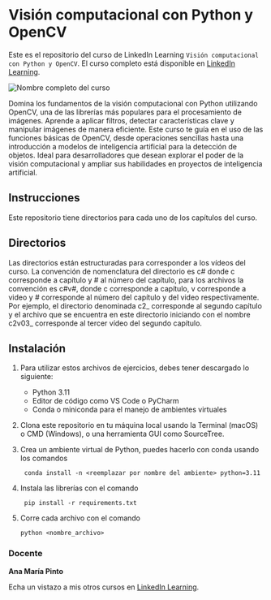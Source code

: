 # Visión computacional con Python y OpenCV

Este es el repositorio del curso de LinkedIn Learning `Visión computacional con Python y OpenCV`. El curso completo está disponible en [LinkedIn Learning][lil-course-url].

![Nombre completo del curso][lil-thumbnail-url] 

Domina los fundamentos de la visión computacional con Python utilizando OpenCV, una de las librerías más populares para el procesamiento de imágenes. Aprende a aplicar filtros, detectar características clave y manipular imágenes de manera eficiente. Este curso te guía en el uso de las funciones básicas de OpenCV, desde operaciones sencillas hasta una introducción a modelos de inteligencia artificial para la detección de objetos. Ideal para desarrolladores que desean explorar el poder de la visión computacional y ampliar sus habilidades en proyectos de inteligencia artificial.

## Instrucciones
Este repositorio tiene directorios para cada uno de los capítulos del curso.

## Directorios
Las directorios están estructuradas para corresponder a los vídeos del curso. La convención de nomenclatura del directorio es c# donde c corresponde a capítulo y # al número del capítulo, para los archivos la convención es c#v#, donde c corresponde a capítulo, v corresponde a video y # corresponde al número del capítulo y del video respectivamente. Por ejemplo, el directorio denominada c2_ corresponde al segundo capítulo y el archivo que se encuentra en este directorio iniciando con el nombre c2v03_ corresponde al tercer vídeo del segundo capítulo.

## Instalación

1. Para utilizar estos archivos de ejercicios, debes tener descargado lo siguiente:
   - Python 3.11
   - Editor de código como VS Code o PyCharm
   - Conda o miniconda para el manejo de ambientes virtuales
2. Clona este repositorio en tu máquina local usando la Terminal (macOS) o CMD (Windows), o una herramienta GUI como SourceTree.
3. Crea un ambiente virtual de Python, puedes hacerlo con conda usando los comandos

		conda install -n <reemplazar por nombre del ambiente> python=3.11

4. Instala las librerías con el comando

		pip install -r requirements.txt

5.  Corre cada archivo con el comando

		python <nombre_archivo>

### Docente

**Ana María Pinto**

Echa un vistazo a mis otros cursos en [LinkedIn Learning](https://www.linkedin.com/learning/instructors/ana-maria-pinto).

[0]: # (Replace these placeholder URLs with actual course URLs)
[lil-course-url]: https://www.linkedin.com
[lil-thumbnail-url]: https:

[1]: # (End of ES-Instruction ###############################################################################################)
